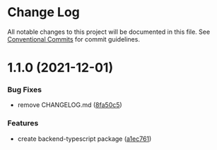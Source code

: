 # Change Log

All notable changes to this project will be documented in this file.
See [Conventional Commits](https://conventionalcommits.org) for commit guidelines.

# 1.1.0 (2021-12-01)


### Bug Fixes

* remove CHANGELOG.md ([8fa50c5](https://github.com/betrybe/eslint-config-trybe/commit/8fa50c5e385010ade723d93646d9196a55646372))


### Features

* create backend-typescript package ([a1ec761](https://github.com/betrybe/eslint-config-trybe/commit/a1ec7614ed2c25e3adf962f91af7421477ec99e0))
